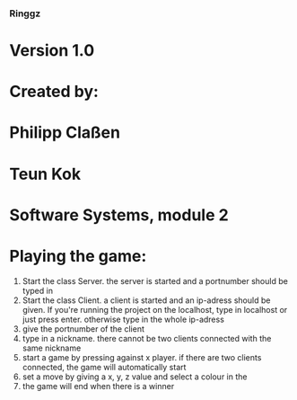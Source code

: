 ### Ringgz ###
# Version 1.0
# Created by:
# Philipp Claßen
# Teun Kok
# Software Systems, module 2


# Playing the game:
1. Start the class Server. the server is started and a portnumber should be typed in
2. Start the class Client. a client is started and an ip-adress should be given. If you're
running the project on the localhost, type in localhost or just press enter. otherwise type in the
whole ip-adress
3. give the portnumber of the client
4. type in a nickname. there cannot be two clients connected with the same nickname
5. start a game by pressing against x player. if there are two clients connected, 
the game will automatically start
7. set a move by giving a x, y, z value and select a colour in the 
8. the game will end when there is a winner